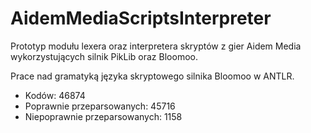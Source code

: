 # AidemMediaScriptsInterpreter
Prototyp modułu lexera oraz interpretera skryptów z gier Aidem Media wykorzystujących silnik PikLib oraz Bloomoo.

Prace nad gramatyką języka skryptowego silnika Bloomoo w ANTLR.

- Kodów: 46874
- Poprawnie przeparsowanych: 45716
- Niepoprawnie przeparsowanych: 1158